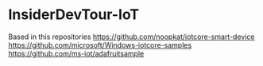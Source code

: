 # InsiderDevTour-IoT

Based in this repositories
https://github.com/noopkat/iotcore-smart-device
https://github.com/microsoft/Windows-iotcore-samples
https://github.com/ms-iot/adafruitsample